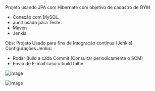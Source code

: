 Projeto usando JPA com Hibernate com objetivo de cadastro de GYM
  - Conexão com MySQL.
  - Junit usado para Teste.
  - Maven
  - Jenkis

Obs: Projeto Usado para fins de Integração contínua (Jenkis)
Configurações Jenkis:
 - Rodar Build a cada Commit (Consultar periodicamente o SCM)
 - Envio de E-mail caso o build falhe.


![image](https://user-images.githubusercontent.com/42851423/142040922-b5ad3dab-8bf3-4b9f-8fda-e13df4cf9b93.png)


![image](https://user-images.githubusercontent.com/42851423/142041033-9cb238e3-c1cf-421c-a43e-1c031a02b59f.png)

 


